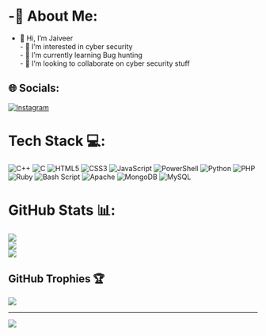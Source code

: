 # -💫 About Me:
- 👋 Hi, I’m Jaiveer <br>- 👀 I’m interested in cyber security<br>- 🌱 I’m currently learning Bug hunting<br>- 💞️ I’m looking to collaborate on cyber security stuff


## 🌐 Socials:
[![Instagram](https://img.shields.io/badge/Instagram-%23E4405F.svg?logo=Instagram&logoColor=white)](https://instagram.com/cyberguidetelugu) 

#  Tech Stack 💻:
![C++](https://img.shields.io/badge/c++-%2300599C.svg?style=for-the-badge&logo=c%2B%2B&logoColor=white) ![C](https://img.shields.io/badge/c-%2300599C.svg?style=for-the-badge&logo=c&logoColor=white) ![HTML5](https://img.shields.io/badge/html5-%23E34F26.svg?style=for-the-badge&logo=html5&logoColor=white) ![CSS3](https://img.shields.io/badge/css3-%231572B6.svg?style=for-the-badge&logo=css3&logoColor=white) ![JavaScript](https://img.shields.io/badge/javascript-%23323330.svg?style=for-the-badge&logo=javascript&logoColor=%23F7DF1E) ![PowerShell](https://img.shields.io/badge/PowerShell-%235391FE.svg?style=for-the-badge&logo=powershell&logoColor=white) ![Python](https://img.shields.io/badge/python-3670A0?style=for-the-badge&logo=python&logoColor=ffdd54) ![PHP](https://img.shields.io/badge/php-%23777BB4.svg?style=for-the-badge&logo=php&logoColor=white) ![Ruby](https://img.shields.io/badge/ruby-%23CC342D.svg?style=for-the-badge&logo=ruby&logoColor=white) ![Bash Script](https://img.shields.io/badge/bash_script-%23121011.svg?style=for-the-badge&logo=gnu-bash&logoColor=white) ![Apache](https://img.shields.io/badge/apache-%23D42029.svg?style=for-the-badge&logo=apache&logoColor=white) ![MongoDB](https://img.shields.io/badge/MongoDB-%234ea94b.svg?style=for-the-badge&logo=mongodb&logoColor=white) ![MySQL](https://img.shields.io/badge/mysql-4479A1.svg?style=for-the-badge&logo=mysql&logoColor=white)
#  GitHub Stats 📊:
![](https://github-readme-stats.vercel.app/api?username=cyberhelloff&theme=dark&hide_border=false&include_all_commits=false&count_private=false)<br/>
![](https://github-readme-streak-stats.herokuapp.com/?user=cyberhelloff&theme=dark&hide_border=false)<br/>
![](https://github-readme-stats.vercel.app/api/top-langs/?username=cyberhelloff&theme=dark&hide_border=false&include_all_commits=false&count_private=false&layout=compact)

##  GitHub Trophies 🏆
![](https://github-profile-trophy.vercel.app/?username=cyberhelloff&theme=radical&no-frame=false&no-bg=true&margin-w=4)

---
[![](https://visitcount.itsvg.in/api?id=cyberhelloff&icon=0&color=0)](https://visitcount.itsvg.in)

<!-- Proudly created with GPRM ( https://gprm.itsvg.in ) -->

<!---
cyberhelloff/cyberhelloff is a ✨ special ✨ repository because its `README.md` (this file) appears on your GitHub profile.
You can click the Preview link to take a look at your changes.
--->
